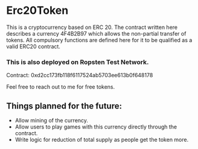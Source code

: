 # Erc20Token

This is a cryptocurrency based on ERC 20. 
The contract written here describes a currency 4F4B2B97 which allows the non-partial transfer of tokens. 
All compulsory functions are defined here for it to be qualified as a valid ERC20 contract.

### This is also deployed on Ropsten Test Network.
Contract: 0xd2cc173fb118f6117524ab5703ee613b0f648178

Feel free to reach out to me for free tokens.

## Things planned for the future:
 - Allow mining of the currency.
 - Allow users to play games with this currency directly through the contract.
 - Write logic for reduction of total supply as people get the token more.
